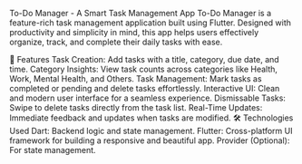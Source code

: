 
To-Do Manager - A Smart Task Management App
To-Do Manager is a feature-rich task management application built using Flutter. Designed with productivity and simplicity in mind, this app helps users effectively organize, track, and complete their daily tasks with ease.

🚀 Features
Task Creation: Add tasks with a title, category, due date, and time.
Category Insights: View task counts across categories like Health, Work, Mental Health, and Others.
Task Management: Mark tasks as completed or pending and delete tasks effortlessly.
Interactive UI: Clean and modern user interface for a seamless experience.
Dismissable Tasks: Swipe to delete tasks directly from the task list.
Real-Time Updates: Immediate feedback and updates when tasks are modified.
🛠️ Technologies Used
Dart: Backend logic and state management.
Flutter: Cross-platform UI framework for building a responsive and beautiful app.
Provider (Optional): For state management.
